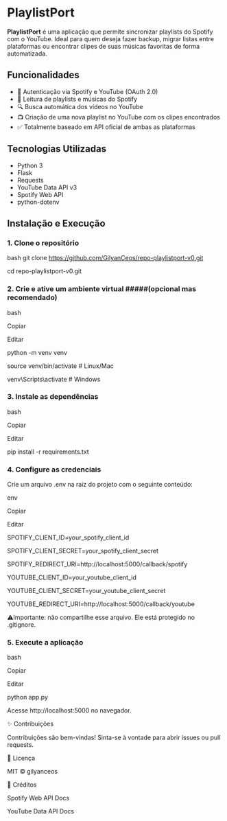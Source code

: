 # PlaylistPort

**PlaylistPort** é uma aplicação que permite sincronizar playlists do Spotify com o YouTube. Ideal para quem deseja fazer backup, migrar listas entre plataformas ou encontrar clipes de suas músicas favoritas de forma automatizada.

## Funcionalidades

- 🔐 Autenticação via Spotify e YouTube (OAuth 2.0)
- 📂 Leitura de playlists e músicas do Spotify
- 🔍 Busca automática dos vídeos no YouTube
- 📺 Criação de uma nova playlist no YouTube com os clipes encontrados
- ✅ Totalmente baseado em API oficial de ambas as plataformas

## Tecnologias Utilizadas

- Python 3
- Flask
- Requests
- YouTube Data API v3
- Spotify Web API
- python-dotenv

## Instalação e Execução

### 1. Clone o repositório

bash
git clone https://github.com/GilyanCeos/repo-playlistport-v0.git

cd repo-playlistport-v0.git

### 2. Crie e ative um ambiente virtual #####(opcional mas recomendado)

bash

Copiar

Editar

python -m venv venv

source venv/bin/activate    # Linux/Mac

venv\Scripts\activate       # Windows

### 3. Instale as dependências

bash

Copiar

Editar

pip install -r requirements.txt

### 4. Configure as credenciais

Crie um arquivo .env na raiz do projeto com o seguinte conteúdo:

env

Copiar

Editar

SPOTIFY_CLIENT_ID=your_spotify_client_id

SPOTIFY_CLIENT_SECRET=your_spotify_client_secret

SPOTIFY_REDIRECT_URI=http://localhost:5000/callback/spotify

YOUTUBE_CLIENT_ID=your_youtube_client_id

YOUTUBE_CLIENT_SECRET=your_youtube_client_secret

YOUTUBE_REDIRECT_URI=http://localhost:5000/callback/youtube

⚠️Importante: não compartilhe esse arquivo. Ele está protegido no .gitignore.

### 5. Execute a aplicação

bash

Copiar

Editar

python app.py

Acesse http://localhost:5000 no navegador.

✨ Contribuições

Contribuições são bem-vindas! Sinta-se à vontade para abrir issues ou pull requests.

📄 Licença

MIT © gilyanceos

🔗 Créditos

Spotify Web API Docs

YouTube Data API Docs
